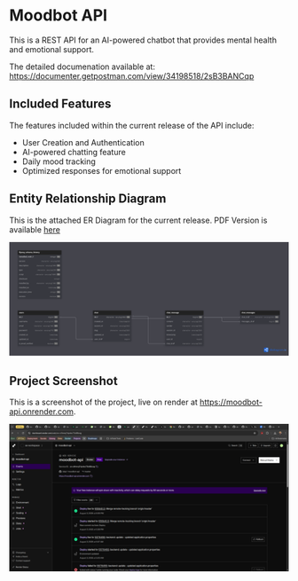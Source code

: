 # Moodbot API

This is a REST API for an AI-powered chatbot that provides mental health and emotional support.

The detailed documenation available at: <https://documenter.getpostman.com/view/34198518/2sB3BANCqp>

## Included Features

The features included within the current release of the API include:

- User Creation and Authentication
- AI-powered chatting feature
- Daily mood tracking
- Optimized responses for emotional support

## Entity Relationship Diagram

This is the attached ER Diagram for the current release. PDF Version is available [here](<./shared-docs/MoodBot API ER Diagram.pdf>)

![png image format of the RTS ER Diagram](<./shared-docs/MoodBot API ER Diagram.png>)

## Project Screenshot

This is a screenshot of the project, live on render at <https://moodbot-api.onrender.com>.

![Screenshot showing the project deployed and live on Render](./shared-docs/live_screenshot.png)
